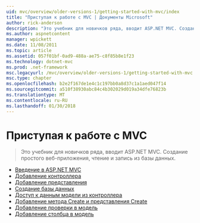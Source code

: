 ```yaml
---
uid: mvc/overview/older-versions-1/getting-started-with-mvc/index
title: "Приступая к работе с MVC | Документы Microsoft"
author: rick-anderson
description: "Это учебник для новичков ряда, вводит ASP.NET MVC. Создание простого веб-приложения, чтение и запись из базы данных."
ms.author: aspnetcontent
manager: wpickett
ms.date: 11/08/2011
ms.topic: article
ms.assetid: 057f01bf-0ad9-488a-ae75-c8f85b8e1f23
ms.technology: dotnet-mvc
ms.prod: .net-framework
msc.legacyurl: /mvc/overview/older-versions-1/getting-started-with-mvc
msc.type: chapter
ms.openlocfilehash: b2e2f167de1e4c1c197bb0a8d37c1a1aed047f14
ms.sourcegitcommit: a510f38930abc84c4b302029d019a34dfe76823b
ms.translationtype: MT
ms.contentlocale: ru-RU
ms.lasthandoff: 01/30/2018
---
```

<a name="getting-started-with-mvc"></a>Приступая к работе с MVC
====================
> Это учебник для новичков ряда, вводит ASP.NET MVC. Создание простого веб-приложения, чтение и запись из базы данных.


- [Введение в ASP.NET MVC](getting-started-with-mvc-part1.md)
- [Добавление контроллера](getting-started-with-mvc-part2.md)
- [Добавление представления](getting-started-with-mvc-part3.md)
- [Создание базы данных](getting-started-with-mvc-part4.md)
- [Доступ к данным модели из контроллера](getting-started-with-mvc-part5.md)
- [Добавление метода Create и представления Create](getting-started-with-mvc-part6.md)
- [Добавление проверки в модель](getting-started-with-mvc-part7.md)
- [Добавление столбца в модель](getting-started-with-mvc-part8.md)
